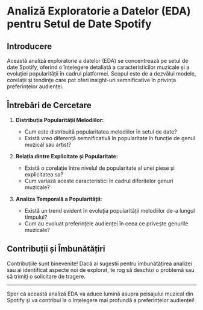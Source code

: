 # Analiză Exploratorie a Datelor (EDA) pentru Setul de Date Spotify

## Introducere

Această analiză exploratorie a datelor (EDA) se concentrează pe setul de date Spotify, oferind o înțelegere detaliată a caracteristicilor muzicale și a evoluției popularității în cadrul platformei. Scopul este de a dezvălui modele, corelații și tendințe care pot oferi insight-uri semnificative în privința preferințelor audienței.

## Întrebări de Cercetare

1. **Distribuția Popularității Melodiilor:**
   - Cum este distribuită popularitatea melodiilor în setul de date?
   - Există vreo diferență semnificativă în popularitate în funcție de genul muzical sau artist?

2. **Relația dintre Explicitate și Popularitate:**
   - Există o corelație între nivelul de popularitate al unei piese și explicitatea sa?
   - Cum variază aceste caracteristici în cadrul diferitelor genuri muzicale?

3. **Analiza Temporală a Popularității:**
   - Există un trend evident în evoluția popularității melodiilor de-a lungul timpului?
   - Cum au evoluat preferințele audienței în ceea ce privește genurile muzicale?


## Contribuții și Îmbunătățiri

Contribuțiile sunt binevenite! Dacă ai sugestii pentru îmbunătățirea analizei sau ai identificat aspecte noi de explorat, te rog să deschizi o problemă sau să trimiți o solicitare de tragere.

---

Sper că această analiză EDA va aduce lumină asupra peisajului muzical din Spotify și va contribui la o înțelegere mai profundă a preferințelor audienței!
